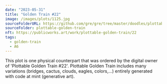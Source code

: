 ```yaml
---
date: "2023-05-31"
title: "Golden Train #22"
image: /images/plots/1125.jpg
sourceFolderURL: https://github.com/gre/gre/tree/master/doodles/plottable-golden-train
sourceFolder: plottable-golden-train
nft: https://publicworks.art/work/plottable-golden-train/22
tags:
  - golden-train
  - A6
---
```


This plot is one physical counterpart that was ordered by the digital owner of 'Plottable Golden Train #22'. 
Plottable Golden Train includes many variations (bridges, cactus, clouds, eagles, colors,...) entirely generated with code at mint (generative art).
